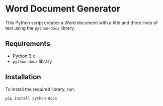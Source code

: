 # Word Document Generator

This Python script creates a Word document with a title and three lines of text using the `python-docx` library.

## Requirements

- Python 3.x
- `python-docx` library

## Installation

To install the required library, run:
```bash
pip install python-docx
